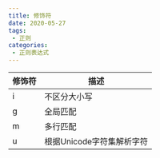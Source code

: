 ```yaml
---
title: 修饰符
date: 2020-05-27
tags:
 - 正则
categories: 
 - 正则表达式
---
```


| 修饰符 | 描述                      |
| ------ | ------------------------- |
| i      | 不区分大小写              |
| g      | 全局匹配                  |
| m      | 多行匹配                  |
| u      | 根据Unicode字符集解析字符 |
